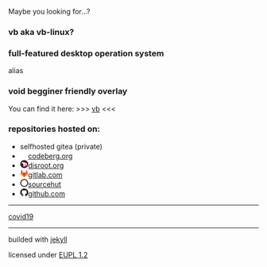 
Maybe you looking for...?

### vb aka vb-linux?
### full-featured desktop operation system

alias

### void begginer friendly overlay

You can find it here: >>> [vb](./vb-linux.md) <<<





### repositories hosted on:
- selfhosted gitea (private)
- ![codeberg](./assets/img/codeberg.png)[codeberg.org](https://codeberg.org/oSoWoSo)
- ![disroot](./assets/img/disroot.png)[disroot.org](https://git.disroot.org/oSoWoSo)
- ![gitlab](./assets/img/gitlab.png)[gitlab.com](https://gitlab.com/osowoso)
- ![sourcehut](./assets/img/sourcehut.png)[sourcehut](https://hg.sr.ht/~osowoso)
- ![github](./assets/img/github.png)[github.com](https://github.com/oSoWoSo)

_____________________________
[covid19](./covid.md)


_____________________________
builded with [jekyll](https://jekyllrb.com/)

licensed under
[EUPL 1.2](https://joinup.ec.europa.eu/collection/eupl/eupl-text-eupl-12)
